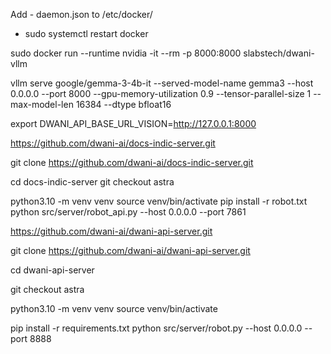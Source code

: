 
Add - daemon.json to /etc/docker/
- sudo systemctl restart docker

sudo docker run --runtime nvidia -it --rm -p 8000:8000 slabstech/dwani-vllm



 vllm serve google/gemma-3-4b-it     --served-model-name gemma3     --host 0.0.0.0     --port 8000     --gpu-memory-utilization 0.9     --tensor-parallel-size 1     --max-model-len 16384     --dtype bfloat16 





export DWANI_API_BASE_URL_VISION=http://127.0.0.1:8000


https://github.com/dwani-ai/docs-indic-server.git

git clone https://github.com/dwani-ai/docs-indic-server.git

cd docs-indic-server
git checkout astra

python3.10 -m venv venv
source venv/bin/activate
pip install -r robot.txt
python src/server/robot_api.py --host 0.0.0.0 --port 7861




https://github.com/dwani-ai/dwani-api-server.git

git clone https://github.com/dwani-ai/dwani-api-server.git

cd dwani-api-server

git checkout astra


python3.10 -m venv venv
source venv/bin/activate


pip install -r requirements.txt
python src/server/robot.py --host 0.0.0.0 --port 8888


<!-- 
 ./build/bin/llama-server   --model hf_models/gemma-3-27b-it-q4_0.gguf  --mmproj hf_models/mmproj-model-f16-27B.gguf  --host 0.0.0.0   --port 7890   --n-gpu-layers 100   --threads 4   --ctx-size 4096   --batch-size 256


 ./build/bin/llama-server   --model hf_models/gemma-3-27b-it-q4_0.gguf  --mmproj hf_models/mmproj-model-f16-27B.gguf  --host 0.0.0.0   --port 7891   --n-gpu-layers 100   --threads 4   --ctx-size 4096   --batch-size 256


 ./build/bin/llama-server   --model hf_models/gemma-3-27b-it-q4_0.gguf  --mmproj hf_models/mmproj-model-f16-27B.gguf  --host 0.0.0.0   --port 7892   --n-gpu-layers 100   --threads 4   --ctx-size 4096   --batch-size 256



export DWANI_API_BASE_URL_VISION=http://127.0.0.1:7891


python src/server/robot_api.py --host 0.0.0.0 --port 7861



python src/server/robot.py --host 0.0.0.0 --port 8888


export DWANI_API_BASE_URL_VISION=http://127.0.0.1:7891

python src/server/robot_api.py --host 0.0.0.0 --port 7862


python src/server/robot.py --host 0.0.0.0 --port 8889


export DWANI_API_BASE_URL_VISION=http://127.0.0.1:7892

python src/server/robot_api.py --host 0.0.0.0 --port 7863


python src/server/robot.py --host 0.0.0.0 --port 8890

-->
